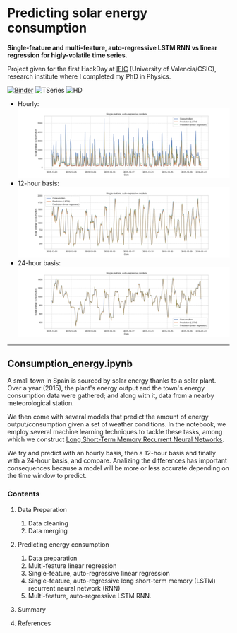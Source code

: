 # Predicting solar energy consumption

__Single-feature and multi-feature, auto-regressive LSTM RNN vs linear regression for higly-volatile time series.__  

Project given for the first HackDay at [IFIC](http://webific.ific.uv.es/web/) (University of Valencia/CSIC), research institute where I completed my PhD in Physics.


[![Binder](https://mybinder.org/badge_logo.svg)]()
![TSeries](https://img.shields.io/badge/LSTM-Time%20Series-informational)
![HD](https://img.shields.io/badge/IFIC-HackDay-important)



* Hourly:
![Series](Figures/roll_1_autoreg.png)
* 12-hour basis:
![Series](Figures/roll_12_autoreg.png)
* 24-hour basis:
![Series](Figures/roll_24_autoreg.png)

___
## Consumption_energy.ipynb

A small town in Spain is sourced by solar energy thanks to a solar plant. Over a year (2015), the plant's energy output and the town's energy consumption data were gathered; and along with it, data from a nearby meteorological station. 

We then come with several models that predict the amount of energy output/consumption given a set of weather conditions. In the notebook, we employ several machine learning techniques to tackle these tasks, among which we construct [Long Short-Term Memory Recurrent Neural Networks](https://en.wikipedia.org/wiki/Long_short-term_memory).

We try and predict with an hourly basis, then a 12-hour basis and finally with a 24-hour basis, and compare. Analizing the differences has important consequences because a model will be more or less accurate depending on the time window to predict.


### Contents

1. Data Preparation
    1. Data cleaning
    2. Data merging
 

2. Predicting energy consumption
    1. Data preparation
    2. Multi-feature linear regression
    3. Single-feature, auto-regressive linear regression
    4. Single-feature, auto-regressive long short-term memory (LSTM) recurrent neural network (RNN)
    5. Multi-feature, auto-regressive LSTM RNN.


3. Summary


4. References